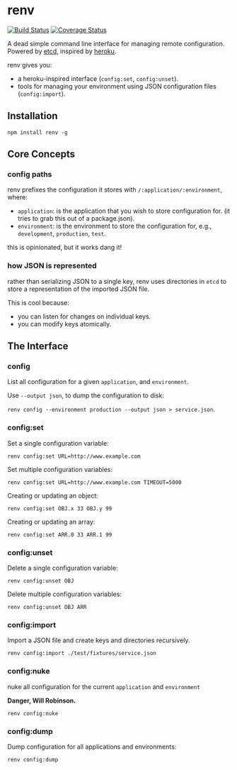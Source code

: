 # renv

[![Build Status](https://travis-ci.org/bcoe/renv.png)](https://travis-ci.org/bcoe/renv)
[![Coverage Status](https://coveralls.io/repos/bcoe/renv/badge.svg?branch=)](https://coveralls.io/r/bcoe/renv?branch=)


A dead simple command line interface for managing remote configuration. Powered by [etcd](https://github.com/coreos/etcd), inspired by [heroku](https://devcenter.heroku.com/articles/config-vars).

renv gives you:

* a heroku-inspired interface (`config:set`, `config:unset`).
* tools for managing your environment using JSON configuration files (`config:import`).

## Installation

`npm install renv -g`

## Core Concepts

### config paths

renv prefixes the configuration it stores with `/:application/:environment`, where:

* `application`: is the application that you wish to store configuration for.
  (it tries to grab this out of a package.json).
* `environment`: is the environment to store the configuration for, e.g.,
  `development`, `production`, `test`.

this is opinionated, but it works dang it!

### how JSON is represented

rather than serializing JSON to a single key, renv uses directories in
`etcd` to store a representation of the imported JSON file.

This is cool because:

* you can listen for changes on individual keys.
* you can modify keys atomically.

## The Interface

### config

List all configuration for a given `application`, and `environment`.

Use `--output json`, to dump the configuration to disk:

`renv config --environment production --output json > service.json`.

### config:set

Set a single configuration variable:

`renv config:set URL=http://www.example.com`

Set multiple configuration variables:

`renv config:set URL=http://www.example.com TIMEOUT=5000`

Creating or updating an object:

`renv config:set OBJ.x 33 OBJ.y 99`

Creating or updating an array:

`renv config:set ARR.0 33 ARR.1 99`

### config:unset

Delete a single configuration variable:

`renv config:unset OBJ`

Delete multiple configuration variables:

`renv config:unset OBJ ARR`

### config:import

Import a JSON file and create keys and directories recursively.

`renv config:import ./test/fixtures/service.json`

### config:nuke

nuke all configuration for the current `application` and `environment`

__Danger, Will Robinson.__

`renv config:nuke`

### config:dump

Dump configuration for all applications and environments:

`renv config:dump`
